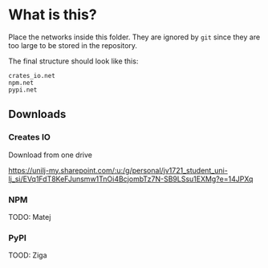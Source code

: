 # What is this?

Place the networks inside this folder. They are ignored by `git` since they are too large to be stored in the repository.

The final structure should look like this:

```
crates_io.net
npm.net
pypi.net
```

## Downloads

### Creates IO

Download from one drive

https://unilj-my.sharepoint.com/:u:/g/personal/jv1721_student_uni-lj_si/EVq1FdT8KeFJunsmw1TnOi4BcjombTz7N-SB9LSsu1EXMg?e=14JPXq

### NPM

TODO: Matej

### PyPI

TOOD: Ziga
